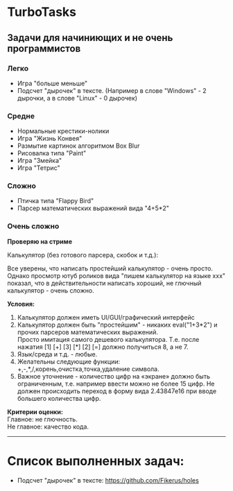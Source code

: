 # TurboTasks
## Задачи для начиниющих и не очень программистов

### Легко
- Игра "больше меньше"
- Подсчет "дырочек" в тексте. (Например в слове "Windows" - 2 дырочки, а в слове "Linux" - 0 дырочек)  

### Средне
- Нормальные крестики-нолики
- Игра "Жизнь Конвея"
- Размытие картинок алгоритмом Box Blur
- Рисовалка типа "Paint"
- Игра "Змейка"
- Игра "Тетрис"

### Сложно
- Птичка типа "Flappy Bird"
- Парсер математических выражений вида "4+5*2"



### Очень сложно
**Проверяю на стриме**  

Калькулятор (без готового парсера, скобок и т.д.):

Все уверены, что написать простейший калькулятор - очень просто.   
Однако просмотр ютуб роликов вида "пишем калькулятор на языке xxx" показал, что в действительности написать хороший, не глючный калькулятор - очень сложно. 
  
**Условия:** 
1) Калькулятор должен иметь UI/GUI/графический интерфейс
2) Калькулятор должен быть "простейшим" - никаких eval("1+3\*2") и прочих парсеров математических выражений.  
Просто имитация самого дешевого калькулятора. Т.е. после нажатия [1] [+] [3] [\*] [2] [=] должно получиться 8, а не 7.  
3) Язык/среда и т.д. - любые.  
4) Желательны следующие функции: +,-,\*,/,корень,очистка,точка,удаление символа.  
5) Важное уточнение - количество цифр на «экране» должно быть ограниченным, т.е. например ввести можно не более 15 цифр.
Не должен происходить переход в форму вида 2.43847e16 при вводе большего количества цифр.

**Критерии оценки:**  
Главное: не глючность.  
Не главное: качество кода.  

---
# Список выполненных задач:
- Подсчет "дырочек" в тексте: https://github.com/Fikerus/holes
